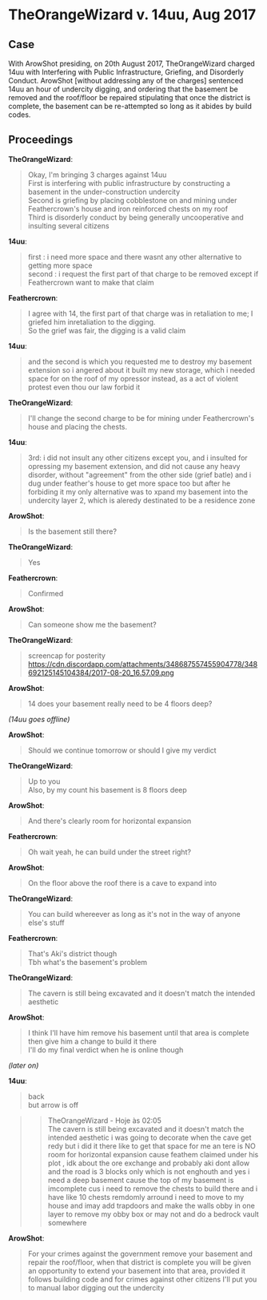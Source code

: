 # TheOrangeWizard v. 14uu, Aug 2017

## Case

With ArowShot presiding, on 20th August 2017, TheOrangeWizard charged 14uu with Interfering with Public Infrastructure, Griefing, and Disorderly Conduct. ArowShot [without addressing any of the charges] sentenced 14uu an hour of undercity digging, and ordering that the basement be removed and the roof/floor be repaired stipulating that once the district is complete, the basement can be re-attempted so long as it abides by build codes.

## Proceedings

**TheOrangeWizard**:

> Okay, I'm bringing 3 charges against 14uu  
> First is interfering with public infrastructure by constructing a basement in the under-construction undercity  
> Second is griefing by placing cobblestone on and mining under Feathercrown's house and iron reinforced chests on my roof  
> Third is disorderly conduct by being generally uncooperative and insulting several citizens

**14uu**:

> first : i need more space and there wasnt any other alternative to getting more space  
> second : i request the first part of that charge to be removed except if Feathercrown want to make that claim

**Feathercrown**:

> I agree with 14, the first part of that charge was in retaliation to me; I griefed him inretaliation to the digging.  
> So the grief was fair, the digging is a valid claim

**14uu**:

> and the second is which you requested me to destroy my basement extension so i angered about it built my new storage, which i needed space for on the roof of my opressor instead, as a act of violent protest even thou our law forbid it

**TheOrangeWizard**:

> I'll change the second charge to be for mining under Feathercrown's house and placing the chests.

**14uu**:

> 3rd: i did not insult any other citizens except you, and i insulted for opressing my basement extension, and did not cause any heavy disorder, without "agreement" from the other side (grief batle) and i dug under feather's house to get more space too but after he forbiding it my only alternative was to xpand my basement into the undercity layer 2, which is aleredy destinated to be a residence zone

**ArowShot**:

> Is the basement still there?

**TheOrangeWizard**:

> Yes

**Feathercrown**:

> Confirmed

**ArowShot**:

> Can someone show me the basement?

**TheOrangeWizard**:

> screencap for posterity
> https://cdn.discordapp.com/attachments/348687557455904778/348692125145104384/2017-08-20_16.57.09.png

**ArowShot**:

> 14 does your basement really need to be 4 floors deep?

_(14uu goes offline)_

**ArowShot**:

> Should we continue tomorrow or should I give my verdict

**TheOrangeWizard**:

> Up to you  
> Also, by my count his basement is 8 floors deep

**ArowShot**:

> And there's clearly room for horizontal expansion

**Feathercrown**:

> Oh wait yeah, he can build under the street right?

**ArowShot**:

> On the floor above the roof there is a cave to expand into

**TheOrangeWizard**:

> You can build whereever as long as it's not in the way of anyone else's stuff

**Feathercrown**:

> That's Aki's district though  
> Tbh what's the basement's problem

**TheOrangeWizard**:

> The cavern is still being excavated and it doesn't match the intended aesthetic

**ArowShot**:

> I think I'll have him remove his basement until that area is complete then give him a change to build it there  
> I'll do my final verdict when he is online though

_(later on)_

**14uu**:

> back  
> but arrow is off

> > TheOrangeWizard - Hoje às 02:05  
> > The cavern is still being excavated and it doesn't match the intended aesthetic
> > i was going to decorate when the cave get redy but i did it there like to get that space for me an tere is NO room for horizontal expansion cause feathem claimed under his plot , idk about the ore exchange and probably aki dont allow and the road is 3 blocks only which is not enghouth and yes i need a deep basement cause the top of my basement is imcomplete cus i need to remove the chests to build there and i have like 10 chests remdomly arround i need to move to my house and imay add trapdoors and make the walls obby in one layer to remove my obby box or may not and do a bedrock vault somewhere

**ArowShot**:

> For your crimes against the government remove your basement and repair the roof/floor, when that district is complete you will be given an opportunity to extend your basement into that area, provided it follows building code and for crimes against other citizens I'll put you to manual labor digging out the undercity
